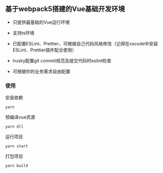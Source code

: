 ## 基于webpack5搭建的Vue基础开发环境

- 只提供最基础的Vue运行环境

- 支持ts环境

- 已配置ESLint、Prettier，可根据自己代码风格修改（记得在vscode中安装ESLint、Prettier插件配合使用）

- husky配置git commit规范及提交代码时eslint检查

- 可根据你的业务需求自由配置

### 使用

安装依赖

```shell
yarn 
```

预编译vue资源

```shell
yarn dll
```

运行项目

```shell
yarn start
```

打包项目

```shell
yarn build
```
